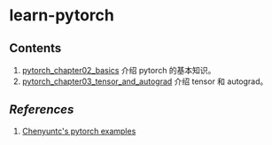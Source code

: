 # learn-pytorch

## Contents
1. [pytorch_chapter02_basics]() 介绍 pytorch 的基本知识。
2. [pytorch_chapter03_tensor_and_autograd]() 介绍 tensor 和 autograd。

## _References_
1. [Chenyuntc's pytorch examples](https://github.com/chenyuntc/pytorch-book)
